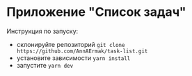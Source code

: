 # Приложение "Список задач"

Инструкция по запуску:

- склонируйте репозиторий `git clone https://github.com/AnnAErmak/task-list.git`
- установите зависимости `yarn install`
- запустите `yarn dev`
